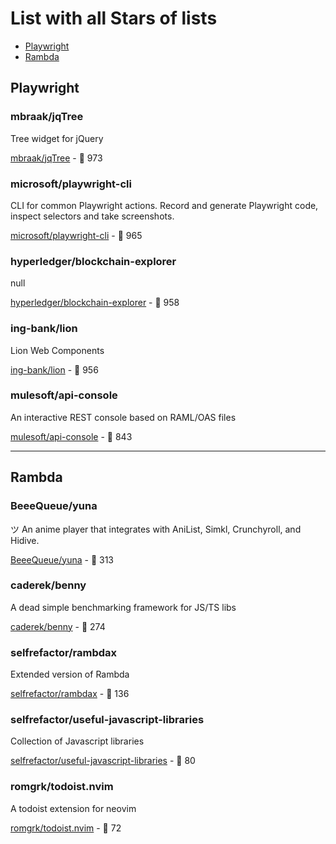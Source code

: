 # List with all **Stars of** lists

* [Playwright](#playwright) 
* [Rambda](#rambda) 

## Playwright

### mbraak/jqTree

Tree widget for jQuery

[mbraak/jqTree](https://github.com/mbraak/jqTree) - 🌟 973

### microsoft/playwright-cli

CLI for common Playwright actions. Record and generate Playwright code, inspect selectors and take screenshots.

[microsoft/playwright-cli](https://github.com/microsoft/playwright-cli) - 🌟 965

### hyperledger/blockchain-explorer

null

[hyperledger/blockchain-explorer](https://github.com/hyperledger/blockchain-explorer) - 🌟 958

### ing-bank/lion

Lion Web Components

[ing-bank/lion](https://github.com/ing-bank/lion) - 🌟 956

### mulesoft/api-console

An interactive REST console based on RAML/OAS files

[mulesoft/api-console](https://github.com/mulesoft/api-console) - 🌟 843

---

## Rambda

### BeeeQueue/yuna

ツ An anime player that integrates with AniList, Simkl, Crunchyroll, and Hidive.

[BeeeQueue/yuna](https://github.com/BeeeQueue/yuna) - 🌟 313

### caderek/benny

A dead simple benchmarking framework for JS/TS libs

[caderek/benny](https://github.com/caderek/benny) - 🌟 274

### selfrefactor/rambdax

Extended version of Rambda 

[selfrefactor/rambdax](https://github.com/selfrefactor/rambdax) - 🌟 136

### selfrefactor/useful-javascript-libraries

Collection of Javascript libraries

[selfrefactor/useful-javascript-libraries](https://github.com/selfrefactor/useful-javascript-libraries) - 🌟 80

### romgrk/todoist.nvim

A todoist extension for neovim

[romgrk/todoist.nvim](https://github.com/romgrk/todoist.nvim) - 🌟 72

